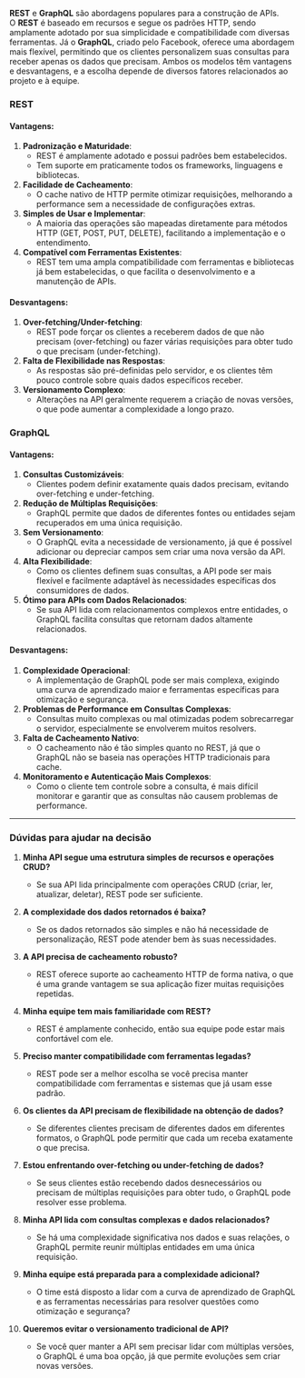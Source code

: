 **REST** e **GraphQL** são abordagens populares para a construção de APIs. O **REST** é baseado em recursos e segue os padrões HTTP, sendo amplamente adotado por sua simplicidade e compatibilidade com diversas ferramentas. Já o **GraphQL**, criado pelo Facebook, oferece uma abordagem mais flexível, permitindo que os clientes personalizem suas consultas para receber apenas os dados que precisam. Ambos os modelos têm vantagens e desvantagens, e a escolha depende de diversos fatores relacionados ao projeto e à equipe.

### REST

#### Vantagens:
1. **Padronização e Maturidade**:
    - REST é amplamente adotado e possui padrões bem estabelecidos.
    - Tem suporte em praticamente todos os frameworks, linguagens e bibliotecas.
2. **Facilidade de Cacheamento**:
    - O cache nativo de HTTP permite otimizar requisições, melhorando a performance sem a necessidade de configurações extras.
3. **Simples de Usar e Implementar**:
    - A maioria das operações são mapeadas diretamente para métodos HTTP (GET, POST, PUT, DELETE), facilitando a implementação e o entendimento.
4. **Compatível com Ferramentas Existentes**:
    - REST tem uma ampla compatibilidade com ferramentas e bibliotecas já bem estabelecidas, o que facilita o desenvolvimento e a manutenção de APIs.

#### Desvantagens:
1. **Over-fetching/Under-fetching**:
    - REST pode forçar os clientes a receberem dados de que não precisam (over-fetching) ou fazer várias requisições para obter tudo o que precisam (under-fetching).
2. **Falta de Flexibilidade nas Respostas**:
    - As respostas são pré-definidas pelo servidor, e os clientes têm pouco controle sobre quais dados específicos receber.
3. **Versionamento Complexo**:
    - Alterações na API geralmente requerem a criação de novas versões, o que pode aumentar a complexidade a longo prazo.

### GraphQL

#### Vantagens:
1. **Consultas Customizáveis**:
    - Clientes podem definir exatamente quais dados precisam, evitando over-fetching e under-fetching.
2. **Redução de Múltiplas Requisições**:
    - GraphQL permite que dados de diferentes fontes ou entidades sejam recuperados em uma única requisição.
3. **Sem Versionamento**:
    - O GraphQL evita a necessidade de versionamento, já que é possível adicionar ou depreciar campos sem criar uma nova versão da API.
4. **Alta Flexibilidade**:
    - Como os clientes definem suas consultas, a API pode ser mais flexível e facilmente adaptável às necessidades específicas dos consumidores de dados.
5. **Ótimo para APIs com Dados Relacionados**:
    - Se sua API lida com relacionamentos complexos entre entidades, o GraphQL facilita consultas que retornam dados altamente relacionados.

#### Desvantagens:
1. **Complexidade Operacional**:
    - A implementação de GraphQL pode ser mais complexa, exigindo uma curva de aprendizado maior e ferramentas específicas para otimização e segurança.
2. **Problemas de Performance em Consultas Complexas**:
    - Consultas muito complexas ou mal otimizadas podem sobrecarregar o servidor, especialmente se envolverem muitos resolvers.
3. **Falta de Cacheamento Nativo**:
    - O cacheamento não é tão simples quanto no REST, já que o GraphQL não se baseia nas operações HTTP tradicionais para cache.
4. **Monitoramento e Autenticação Mais Complexos**:
    - Como o cliente tem controle sobre a consulta, é mais difícil monitorar e garantir que as consultas não causem problemas de performance.

---

### Dúvidas para ajudar na decisão

1. **Minha API segue uma estrutura simples de recursos e operações CRUD?**
    
    - Se sua API lida principalmente com operações CRUD (criar, ler, atualizar, deletar), REST pode ser suficiente.
2. **A complexidade dos dados retornados é baixa?**
    
    - Se os dados retornados são simples e não há necessidade de personalização, REST pode atender bem às suas necessidades.
3. **A API precisa de cacheamento robusto?**
    
    - REST oferece suporte ao cacheamento HTTP de forma nativa, o que é uma grande vantagem se sua aplicação fizer muitas requisições repetidas.
4. **Minha equipe tem mais familiaridade com REST?**
    
    - REST é amplamente conhecido, então sua equipe pode estar mais confortável com ele.
5. **Preciso manter compatibilidade com ferramentas legadas?**
    
    - REST pode ser a melhor escolha se você precisa manter compatibilidade com ferramentas e sistemas que já usam esse padrão.
6. **Os clientes da API precisam de flexibilidade na obtenção de dados?**
    
    - Se diferentes clientes precisam de diferentes dados em diferentes formatos, o GraphQL pode permitir que cada um receba exatamente o que precisa.
7. **Estou enfrentando over-fetching ou under-fetching de dados?**
    
    - Se seus clientes estão recebendo dados desnecessários ou precisam de múltiplas requisições para obter tudo, o GraphQL pode resolver esse problema.
8. **Minha API lida com consultas complexas e dados relacionados?**
    
    - Se há uma complexidade significativa nos dados e suas relações, o GraphQL permite reunir múltiplas entidades em uma única requisição.
9. **Minha equipe está preparada para a complexidade adicional?**
    
    - O time está disposto a lidar com a curva de aprendizado de GraphQL e as ferramentas necessárias para resolver questões como otimização e segurança?
10. **Queremos evitar o versionamento tradicional de API?**
    
    - Se você quer manter a API sem precisar lidar com múltiplas versões, o GraphQL é uma boa opção, já que permite evoluções sem criar novas versões.